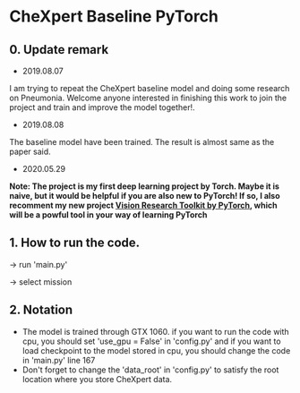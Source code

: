 # CheXpert Baseline PyTorch

## 0. Update remark
- 2019.08.07

I am trying to repeat the CheXpert baseline model and doing some research on Pneumonia. Welcome anyone interested in finishing this work to join the project and train and improve the model together!.

- 2019.08.08

The baseline model have been trained. The result is almost same as the paper said.

- 2020.05.29

**Note: The project is my first deep learning project by Torch. Maybe it is naive, but it would be helpful if you are also new to PyTorch! If so, I also recomment my new project [Vision Research Toolkit by PyTorch](https://github.com/Gofinge/Vision_Research_Toolkit_by_PyTorch), which will be a powful tool in your way of learning PyTorch**

## 1. How to run the code.

-> run 'main.py'

-> select mission

## 2. Notation
- The model is trained through GTX 1060. if you want to run the code with cpu, you should set 'use_gpu = False' in 'config.py' and if you want to load checkpoint to the model stored in cpu, you should change the code in 'main.py' line 167
- Don't forget to change the 'data_root' in 'config.py' to satisfy the root location where you store CheXpert data.

